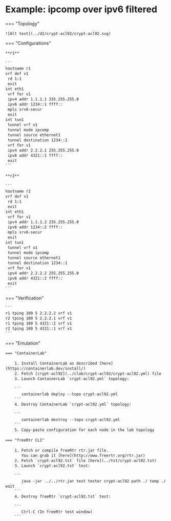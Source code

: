 # Example: ipcomp over ipv6 filtered

=== "Topology"

    ![Alt text](../d2/crypt-acl92/crypt-acl92.svg)

=== "Configurations"

    **r1**

    ```
    hostname r1
    vrf def v1
     rd 1:1
     exit
    int eth1
     vrf for v1
     ipv4 addr 1.1.1.1 255.255.255.0
     ipv6 addr 1234::1 ffff::
     mpls srv6-secur
     exit
    int tun1
     tunnel vrf v1
     tunnel mode ipcomp
     tunnel source ethernet1
     tunnel destination 1234::2
     vrf for v1
     ipv4 addr 2.2.2.1 255.255.255.0
     ipv6 addr 4321::1 ffff::
     exit
    ```

    **r2**

    ```
    hostname r2
    vrf def v1
     rd 1:1
     exit
    int eth1
     vrf for v1
     ipv4 addr 1.1.1.2 255.255.255.0
     ipv6 addr 1234::2 ffff::
     mpls srv6-secur
     exit
    int tun1
     tunnel vrf v1
     tunnel mode ipcomp
     tunnel source ethernet1
     tunnel destination 1234::1
     vrf for v1
     ipv4 addr 2.2.2.2 255.255.255.0
     ipv6 addr 4321::2 ffff::
     exit
    ```

=== "Verification"

    ```
    r1 tping 100 5 2.2.2.2 vrf v1
    r2 tping 100 5 2.2.2.1 vrf v1
    r1 tping 100 5 4321::2 vrf v1
    r2 tping 100 5 4321::1 vrf v1
    ```

=== "Emulation"

    === "ContainerLab"

        1. Install ContainerLab as described [here](https://containerlab.dev/install/)  
        2. Fetch [crypt-acl92](../clab/crypt-acl92/crypt-acl92.yml) file  
        3. Launch ContainerLab `crypt-acl92.yml` topology:  

        ```
           containerlab deploy --topo crypt-acl92.yml  
        ```
        4. Destroy ContainerLab `crypt-acl92.yml` topology:  

        ```
           containerlab destroy --topo crypt-acl92.yml  
        ```
        5. Copy-paste configuration for each node in the lab topology

    === "freeRtr CLI"

        1. Fetch or compile freeRtr rtr.jar file.  
           You can grab it [here](http://www.freertr.org/rtr.jar)  
        2. Fetch `crypt-acl92.tst` file [here](../tst/crypt-acl92.tst)  
        3. Launch `crypt-acl92.tst` test:  

        ```
           java -jar ../../rtr.jar test tester crypt-acl92 path ./ temp ./ wait
        ```
        4. Destroy freeRtr `crypt-acl92.tst` test:  

        ```
           Ctrl-C (In freeRtr test window)
        ```

